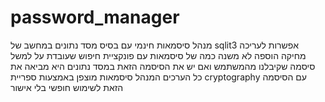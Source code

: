 # password_manager
מנהל סיסמאות חינמי עם בסיס מסד נתונים במחשב של sqlit3
אפשרות לעריכה מחיקה הוספה לא משנה כמה של סיסמאות
עם פונקציית חיפוש שעובדת על למשל סיסמה שקיבלנו מהמשתמש
ואם יש את הסיסמה הזאת במסד נתונים היא מביאה את כל הערכים
המנהל סיסמאות מוצפן באמצעות ספריית cryptography
עם הסיסמה הזאת לשימוש חופשי בלי אישור
